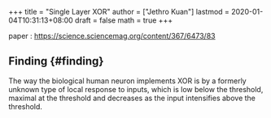 +++
title = "Single Layer XOR"
author = ["Jethro Kuan"]
lastmod = 2020-01-04T10:31:13+08:00
draft = false
math = true
+++

paper
: <https://science.sciencemag.org/content/367/6473/83>


## Finding {#finding}

The way the biological human neuron implements XOR is by a formerly
unknown type of local response to inputs, which is low below the
threshold, maximal at the threshold and decreases as the input
intensifies above the threshold.
